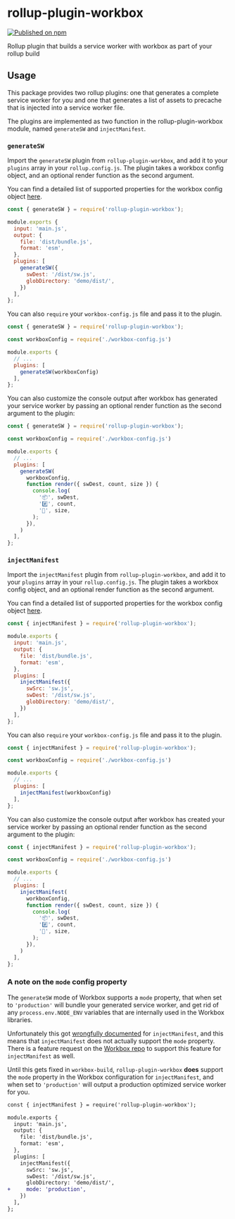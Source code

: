 # rollup-plugin-workbox

[![Published on npm](https://img.shields.io/npm/v/rollup-plugin-workbox.svg)](https://www.npmjs.com/package/rollup-plugin-workbox)

Rollup plugin that builds a service worker with workbox as part of your rollup build

## Usage

This package provides two rollup plugins: one that generates a complete service worker for you and one that generates a list of assets to precache that is injected into a service worker file.

The plugins are implemented as two function in the rollup-plugin-workbox module, named `generateSW` and `injectManifest`.

### `generateSW`



Import the `generateSW` plugin from `rollup-plugin-workbox`, and add it to your `plugins` array in your `rollup.config.js`. The plugin takes a workbox config object, and an optional render function as the second argument. 

You can find a detailed list of supported properties for the workbox config object [here](https://developers.google.com/web/tools/workbox/modules/workbox-build#generatesw_mode).

```js
const { generateSW } = require('rollup-plugin-workbox');

module.exports {
  input: 'main.js',
  output: {
    file: 'dist/bundle.js',
    format: 'esm',
  },
  plugins: [
    generateSW({
      swDest: '/dist/sw.js',
      globDirectory: 'demo/dist/',
    })
  ],
};
```

You can also `require` your `workbox-config.js` file and pass it to the plugin.

```js
const { generateSW } = require('rollup-plugin-workbox');

const workboxConfig = require('./workbox-config.js')

module.exports {
  // ...
  plugins: [
    generateSW(workboxConfig)
  ],
};
```

You can also customize the console output after workbox has generated your service worker by passing an optional render function as the second argument to the plugin:

```js
const { generateSW } = require('rollup-plugin-workbox');

const workboxConfig = require('./workbox-config.js')

module.exports {
  // ...
  plugins: [
    generateSW(
      workboxConfig,
      function render({ swDest, count, size }) {
        console.log(
          '📦', swDest,
          '#️⃣', count,
          '🐘', size,
        );
      }),
    )
  ],
};
```

### `injectManifest`

Import the `injectManifest` plugin from `rollup-plugin-workbox`, and add it to your `plugins` array in your `rollup.config.js`. The plugin takes a workbox config object, and an optional render function as the second argument. 

You can find a detailed list of supported properties for the workbox config object [here](https://developers.google.com/web/tools/workbox/modules/workbox-build#injectmanifest_mode).


```js
const { injectManifest } = require('rollup-plugin-workbox');

module.exports {
  input: 'main.js',
  output: {
    file: 'dist/bundle.js',
    format: 'esm',
  },
  plugins: [
    injectManifest({
      swSrc: 'sw.js',
      swDest: '/dist/sw.js',
      globDirectory: 'demo/dist/',
    })
  ],
};
```

You can also `require` your `workbox-config.js` file and pass it to the plugin.

```js
const { injectManifest } = require('rollup-plugin-workbox');

const workboxConfig = require('./workbox-config.js')

module.exports {
  // ...
  plugins: [
    injectManifest(workboxConfig)
  ],
};
```

You can also customize the console output after workbox has created your service worker by passing an optional render function as the second argument to the plugin:

```js
const { injectManifest } = require('rollup-plugin-workbox');

const workboxConfig = require('./workbox-config.js')

module.exports {
  // ...
  plugins: [
    injectManifest(
      workboxConfig,
      function render({ swDest, count, size }) {
        console.log(
          '📦', swDest,
          '#️⃣', count,
          '🐘', size,
        );
      }),
    )
  ],
};
```

### A note on the `mode` config property

The `generateSW` mode of Workbox supports a `mode` property, that when set to `'production'` will bundle your generated service worker, and get rid of any `process.env.NODE_ENV` variables that are internally used in the Workbox libraries.

Unfortunately this got [wrongfully documented](https://github.com/GoogleChrome/workbox/issues/2427) for `injectManifest`, and this means that `injectManifest` does not actually support the `mode` property. There is a feature request on the [Workbox repo](https://github.com/GoogleChrome/workbox/issues/2588) to support this feature for `injectManifest` as well. 

Until this gets fixed in `workbox-build`, `rollup-plugin-workbox` **does** support the `mode` property in the Workbox configuration for `injectManifest`, and when set to `'production'` will output a production optimized service worker for you.

```diff
const { injectManifest } = require('rollup-plugin-workbox');

module.exports {
  input: 'main.js',
  output: {
    file: 'dist/bundle.js',
    format: 'esm',
  },
  plugins: [
    injectManifest({
      swSrc: 'sw.js',
      swDest: '/dist/sw.js',
      globDirectory: 'demo/dist/',
+     mode: 'production',
    })
  ],
};
```

